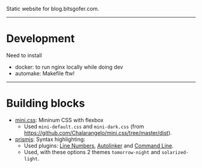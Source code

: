 Static website for blog.bitsgofer.com.

******

# Development

Need to install
- docker: to run nginx locally while doing dev
- automake: Makefile ftw!


******

# Building blocks

- [mini.css](https://minicss.org): Mininum CSS with flexbox
	- Used `mini-default.css` and `mini-dark.css` (from <https://github.com/Chalarangelo/mini.css/tree/master/dist>).
- [prismjs](http://prismjs.com): Syntax highlighting:
	- Used plugins: [Line Numbers](http://prismjs.com/plugins/line-numbers/), [Autolinker](http://prismjs.com/plugins/autolinker/) and [Command Line](http://prismjs.com/plugins/command-line/).
	- Used, with these options 2 themes `tomorrow-night` and `solarized-light`.

